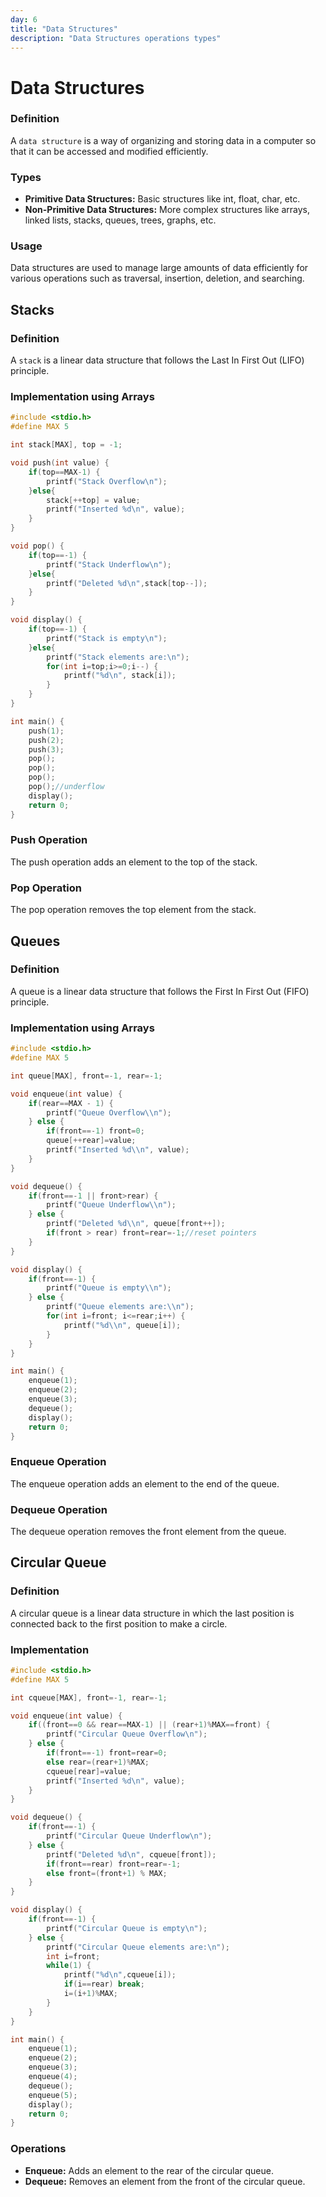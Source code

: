 ```yaml
---
day: 6
title: "Data Structures"
description: "Data Structures operations types"
---
```


# Data Structures

### Definition
A `data structure` is a way of organizing and storing data in a computer so that it can be accessed and modified efficiently.

### Types
- **Primitive Data Structures:** Basic structures like int, float, char, etc.
- **Non-Primitive Data Structures:** More complex structures like arrays, linked lists, stacks, queues, trees, graphs, etc.

### Usage
Data structures are used to manage large amounts of data efficiently for various operations such as traversal, insertion, deletion, and searching.

## Stacks

### Definition
A `stack` is a linear data structure that follows the Last In First Out (LIFO) principle.

### Implementation using Arrays
```c
#include <stdio.h>
#define MAX 5

int stack[MAX], top = -1;

void push(int value) {
    if(top==MAX-1) {
        printf("Stack Overflow\n");
    }else{
        stack[++top] = value;
        printf("Inserted %d\n", value);
    }
}

void pop() {
    if(top==-1) {
        printf("Stack Underflow\n");
    }else{
        printf("Deleted %d\n",stack[top--]);
    }
}

void display() {
    if(top==-1) {
        printf("Stack is empty\n");
    }else{
        printf("Stack elements are:\n");
        for(int i=top;i>=0;i--) {
            printf("%d\n", stack[i]);
        }
    }
}

int main() {
    push(1);
    push(2);
    push(3);
    pop();
    pop();
    pop();
    pop();//underflow
    display();
    return 0;
}
```
### Push Operation
The push operation adds an element to the top of the stack.

### Pop Operation
The pop operation removes the top element from the stack.

## Queues

### Definition
A queue is a linear data structure that follows the First In First Out (FIFO) principle.

### Implementation using Arrays
```c
#include <stdio.h>
#define MAX 5

int queue[MAX], front=-1, rear=-1;

void enqueue(int value) {
    if(rear==MAX - 1) {
        printf("Queue Overflow\\n");
    } else {
        if(front==-1) front=0;
        queue[++rear]=value;
        printf("Inserted %d\\n", value);
    }
}

void dequeue() {
    if(front==-1 || front>rear) {
        printf("Queue Underflow\\n");
    } else {
        printf("Deleted %d\\n", queue[front++]);
        if(front > rear) front=rear=-1;//reset pointers
    }
}

void display() {
    if(front==-1) {
        printf("Queue is empty\\n");
    } else {
        printf("Queue elements are:\\n");
        for(int i=front; i<=rear;i++) {
            printf("%d\\n", queue[i]);
        }
    }
}

int main() {
    enqueue(1);
    enqueue(2);
    enqueue(3);
    dequeue();
    display();
    return 0;
}
```
### Enqueue Operation
The enqueue operation adds an element to the end of the queue.

### Dequeue Operation
The dequeue operation removes the front element from the queue.

## Circular Queue

### Definition
A circular queue is a linear data structure in which the last position is connected back to the first position to make a circle.

### Implementation
```c
#include <stdio.h>
#define MAX 5

int cqueue[MAX], front=-1, rear=-1;

void enqueue(int value) {
    if((front==0 && rear==MAX-1) || (rear+1)%MAX==front) {
        printf("Circular Queue Overflow\n");
    } else {
        if(front==-1) front=rear=0;
        else rear=(rear+1)%MAX;
        cqueue[rear]=value;
        printf("Inserted %d\n", value);
    }
}

void dequeue() {
    if(front==-1) {
        printf("Circular Queue Underflow\n");
    } else {
        printf("Deleted %d\n", cqueue[front]);
        if(front==rear) front=rear=-1;
        else front=(front+1) % MAX;
    }
}

void display() {
    if(front==-1) {
        printf("Circular Queue is empty\n");
    } else {
        printf("Circular Queue elements are:\n");
        int i=front;
        while(1) {
            printf("%d\n",cqueue[i]);
            if(i==rear) break;
            i=(i+1)%MAX;
        }
    }
}

int main() {
    enqueue(1);
    enqueue(2);
    enqueue(3);
    enqueue(4);
    dequeue();
    enqueue(5);
    display();
    return 0;
}
```
### Operations
- **Enqueue:** Adds an element to the rear of the circular queue.
- **Dequeue:** Removes an element from the front of the circular queue.
